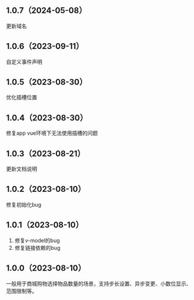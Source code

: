 ## 1.0.7（2024-05-08）
更新域名
## 1.0.6（2023-09-11）
自定义事件声明
## 1.0.5（2023-08-30）
优化插槽位置
## 1.0.4（2023-08-30）
修复app vue环境下无法使用插槽的问题
## 1.0.3（2023-08-21）
更新文档说明
## 1.0.2（2023-08-10）
修复初始化bug
## 1.0.1（2023-08-10）
1. 修复v-model的bug
2. 修复链接依赖的bug
## 1.0.0（2023-08-10）
一般用于商城购物选择物品数量的场景，支持步长设置、异步变更、小数位显示、范围限制等。

